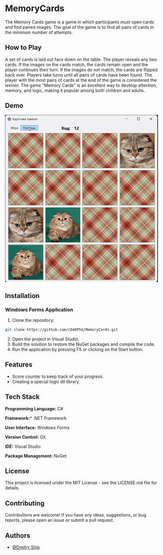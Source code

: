 # MemoryCards
The Memory Cards game is a game in which participants must open cards and find paired images. The goal of the game is to find all pairs of cards in the minimum number of attempts.
## How to Play
A set of cards is laid out face down on the table.
The player reveals any two cards. If the images on the cards match, the cards remain open and the player continues their turn. If the images do not match, the cards are flipped back over.
Players take turns until all pairs of cards have been found.
The player with the most pairs of cards at the end of the game is considered the winner.
The game "Memory Cards" is an excellent way to develop attention, memory, and logic, making it popular among both children and adults.
## Demo
![MemoryCards](https://github.com/cD40Phd/MemoryCards/blob/main/game_demo.gif)
## Installation
### Windows Forms Application
1. Clone the repository:
  ```bash
  git clone https://github.com/cD40Phd/MemoryCards.git
  ```
2. Open the project in Visual Studio.
3. Build the solution to restore the NuGet packages and compile the code.
4. Run the application by pressing F5 or clicking on the Start button.
## Features
- Score counter to keep track of your progress.
- Creating a special logic dll library.
## Tech Stack
**Programming Language:** C#

**Framework:*** .NET Framework

**User Interface:** Windows Forms

**Version Control:** Git

**IDE:** Visual Studio

**Package Management:** NuGet
## License
This project is licensed under the MIT License - see the LICENSE.md file for details.
## Contributing
Contributions are welcome! If you have any ideas, suggestions, or bug reports, please open an issue or submit a pull request.
## Authors
- [@Dmitry Ship](https://github.com/cD40Phd)